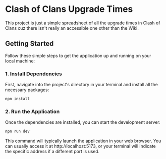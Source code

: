 # Clash of Clans Upgrade Times

This project is just a simple spreadsheet of all the upgrade times in Clash of Clans cuz there isn't really an accessible one other than the Wiki.

## Getting Started

Follow these simple steps to get the application up and running on your local machine:

### 1. Install Dependencies

First, navigate into the project's directory in your terminal and install all the necessary packages:

```bash
npm install
```

### 2. Run the Application
Once the dependencies are installed, you can start the development server:

```bash
npm run dev
```

This command will typically launch the application in your web browser. You can usually access it at http://localhost:5173, or your terminal will indicate the specific address if a different port is used.